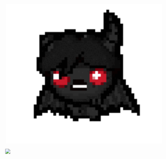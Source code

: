 

<div align="center">
<img src="binding-of (1).gif" width="500px">
</div>

![](https://komarev.com/ghpvc/?username=spachka&color=blueviolet&style=plastic&label=eeehaw:) 



